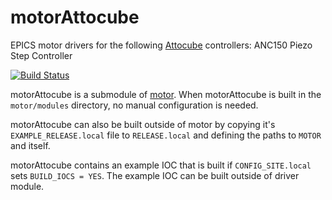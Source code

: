 # motorAttocube
EPICS motor drivers for the following [Attocube](https://www.attocube.com) controllers: ANC150 Piezo Step Controller

[![Build Status](https://github.com/epics-motor/motorAttocube/actions/workflows/ci-scripts-build.yml/badge.svg)](https://github.com/epics-motor/motorAttocube/actions/workflows/ci-scripts-build.yml)
<!--[![Build Status](https://travis-ci.org/epics-motor/motorAttocube.png)](https://travis-ci.org/epics-motor/motorAttocube)-->

motorAttocube is a submodule of [motor](https://github.com/epics-modules/motor).  When motorAttocube is built in the ``motor/modules`` directory, no manual configuration is needed.

motorAttocube can also be built outside of motor by copying it's ``EXAMPLE_RELEASE.local`` file to ``RELEASE.local`` and defining the paths to ``MOTOR`` and itself.

motorAttocube contains an example IOC that is built if ``CONFIG_SITE.local`` sets ``BUILD_IOCS = YES``.  The example IOC can be built outside of driver module.
